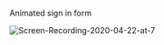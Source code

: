Animated sign in form


![Screen-Recording-2020-04-22-at-7](https://user-images.githubusercontent.com/29877236/80048179-6d067500-84dd-11ea-806f-d108bc1abf99.gif)
